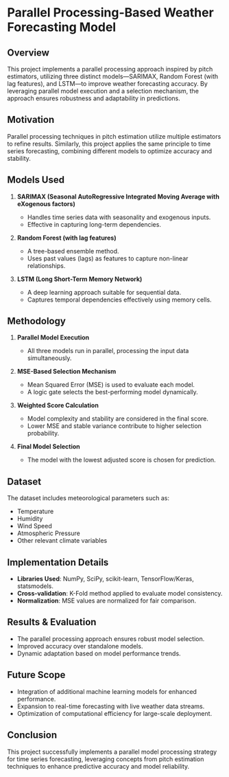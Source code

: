 # Parallel Processing-Based Weather Forecasting Model

## Overview
This project implements a parallel processing approach inspired by pitch estimators, utilizing three distinct models—SARIMAX, Random Forest (with lag features), and LSTM—to improve weather forecasting accuracy. By leveraging parallel model execution and a selection mechanism, the approach ensures robustness and adaptability in predictions.

## Motivation
Parallel processing techniques in pitch estimation utilize multiple estimators to refine results. Similarly, this project applies the same principle to time series forecasting, combining different models to optimize accuracy and stability.

## Models Used
1. **SARIMAX (Seasonal AutoRegressive Integrated Moving Average with eXogenous factors)**
   - Handles time series data with seasonality and exogenous inputs.
   - Effective in capturing long-term dependencies.

2. **Random Forest (with lag features)**
   - A tree-based ensemble method.
   - Uses past values (lags) as features to capture non-linear relationships.

3. **LSTM (Long Short-Term Memory Network)**
   - A deep learning approach suitable for sequential data.
   - Captures temporal dependencies effectively using memory cells.

## Methodology
1. **Parallel Model Execution**
   - All three models run in parallel, processing the input data simultaneously.
   
2. **MSE-Based Selection Mechanism**
   - Mean Squared Error (MSE) is used to evaluate each model.
   - A logic gate selects the best-performing model dynamically.
   
3. **Weighted Score Calculation**
   - Model complexity and stability are considered in the final score.
   - Lower MSE and stable variance contribute to higher selection probability.
   
4. **Final Model Selection**
   - The model with the lowest adjusted score is chosen for prediction.
   
## Dataset
The dataset includes meteorological parameters such as:
- Temperature
- Humidity
- Wind Speed
- Atmospheric Pressure
- Other relevant climate variables

## Implementation Details
- **Libraries Used**: NumPy, SciPy, scikit-learn, TensorFlow/Keras, statsmodels.
- **Cross-validation**: K-Fold method applied to evaluate model consistency.
- **Normalization**: MSE values are normalized for fair comparison.

## Results & Evaluation
- The parallel processing approach ensures robust model selection.
- Improved accuracy over standalone models.
- Dynamic adaptation based on model performance trends.

## Future Scope
- Integration of additional machine learning models for enhanced performance.
- Expansion to real-time forecasting with live weather data streams.
- Optimization of computational efficiency for large-scale deployment.

## Conclusion
This project successfully implements a parallel model processing strategy for time series forecasting, leveraging concepts from pitch estimation techniques to enhance predictive accuracy and model reliability.
